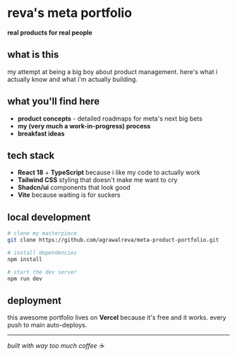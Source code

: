 # reva's meta portfolio

**real products for real people**

## what is this

my attempt at being a big boy about product management. here's what i actually know and what i'm actually building.

## what you'll find here

- **product concepts** - detailed roadmaps for meta's next big bets
- **my (very much a work-in-progress) process**
- **breakfast ideas**

## tech stack

- **React 18** + **TypeScript** because i like my code to actually work
- **Tailwind CSS** styling that doesn't make me want to cry
- **Shadcn/ui** components that look good 
- **Vite** because waiting is for suckers

## local development

```bash
# clone my masterpiece
git clone https://github.com/agrawalreva/meta-product-portfolio.git

# install dependencies
npm install

# start the dev server
npm run dev
```

## deployment

this awesome portfolio lives on **Vercel** because it's free and it works. every push to main auto-deploys.

---

*built with way too much coffee ☕*
